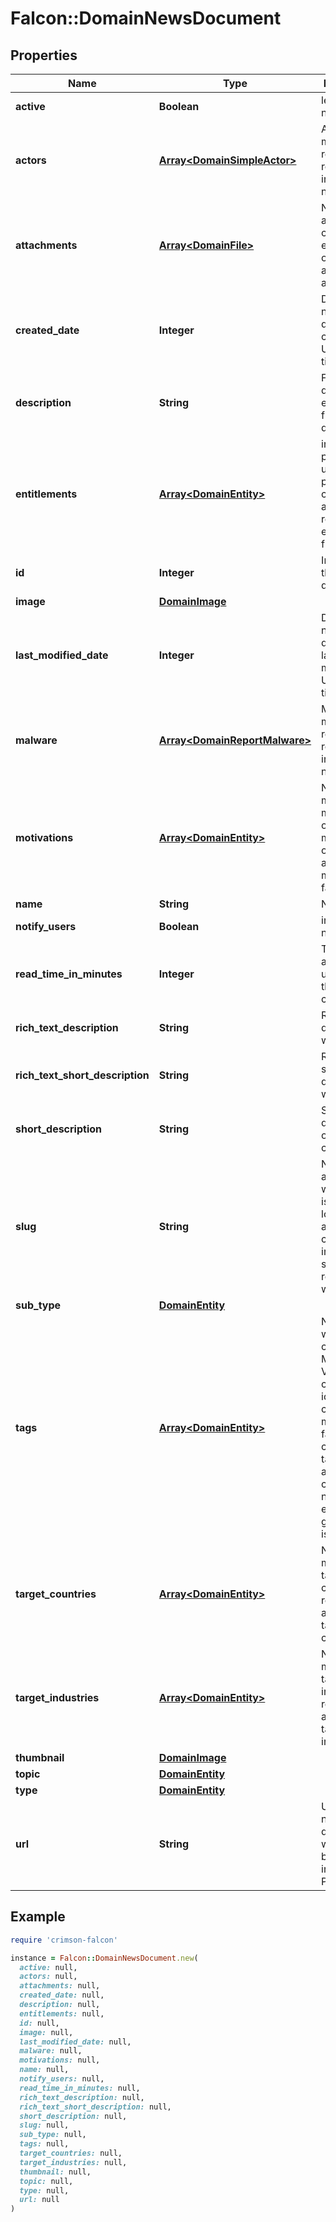 # Falcon::DomainNewsDocument

## Properties

| Name | Type | Description | Notes |
| ---- | ---- | ----------- | ----- |
| **active** | **Boolean** | legacy field, not used | [optional] |
| **actors** | [**Array&lt;DomainSimpleActor&gt;**](DomainSimpleActor.md) | Actors mentioned, related or referenced in the news/report |  |
| **attachments** | [**Array&lt;DomainFile&gt;**](DomainFile.md) | News attachment, containing either pdf url or feeds zip and/or gzip archive | [optional] |
| **created_date** | **Integer** | Date of the news document creation, Unix timestamp |  |
| **description** | **String** | Full report description, extracted from the document | [optional] |
| **entitlements** | [**Array&lt;DomainEntity&gt;**](DomainEntity.md) | internal property used for permissions check of access, not returned or explicitly filterable | [optional] |
| **id** | **Integer** | Integer ID of the News document |  |
| **image** | [**DomainImage**](DomainImage.md) |  | [optional] |
| **last_modified_date** | **Integer** | Date of the news document last modification, Unix timestamp |  |
| **malware** | [**Array&lt;DomainReportMalware&gt;**](DomainReportMalware.md) | Malware mentioned, related or referenced in the news/report | [optional] |
| **motivations** | [**Array&lt;DomainEntity&gt;**](DomainEntity.md) | News mentioned motivation or motivation of related actors and malware families |  |
| **name** | **String** | News title |  |
| **notify_users** | **Boolean** | internal field, not used | [optional] |
| **read_time_in_minutes** | **Integer** | Time it takes an average user to read the news content | [optional] |
| **rich_text_description** | **String** | Rich text description with markup | [optional] |
| **rich_text_short_description** | **String** | Rich text short description with markup | [optional] |
| **short_description** | **String** | Short description of the report content | [optional] |
| **slug** | **String** | News title in a url friendly way, which is title in lowercase and special characters including space replaced with dash |  |
| **sub_type** | [**DomainEntity**](DomainEntity.md) |  | [optional] |
| **tags** | [**Array&lt;DomainEntity&gt;**](DomainEntity.md) | News tags, which contains MITRE, Vulnerability community identifiers, capabilities, malware family name, customer target, activity cluster, notable event, geopolitical issue |  |
| **target_countries** | [**Array&lt;DomainEntity&gt;**](DomainEntity.md) | News mentioned target countries or related actor&#39;s target countries |  |
| **target_industries** | [**Array&lt;DomainEntity&gt;**](DomainEntity.md) | News mentioned target industries or related actor&#39;s target industries |  |
| **thumbnail** | [**DomainImage**](DomainImage.md) |  |  |
| **topic** | [**DomainEntity**](DomainEntity.md) |  | [optional] |
| **type** | [**DomainEntity**](DomainEntity.md) |  | [optional] |
| **url** | **String** | URL of the news document where it can be accessed in the Falcon Portal | [optional] |

## Example

```ruby
require 'crimson-falcon'

instance = Falcon::DomainNewsDocument.new(
  active: null,
  actors: null,
  attachments: null,
  created_date: null,
  description: null,
  entitlements: null,
  id: null,
  image: null,
  last_modified_date: null,
  malware: null,
  motivations: null,
  name: null,
  notify_users: null,
  read_time_in_minutes: null,
  rich_text_description: null,
  rich_text_short_description: null,
  short_description: null,
  slug: null,
  sub_type: null,
  tags: null,
  target_countries: null,
  target_industries: null,
  thumbnail: null,
  topic: null,
  type: null,
  url: null
)
```

